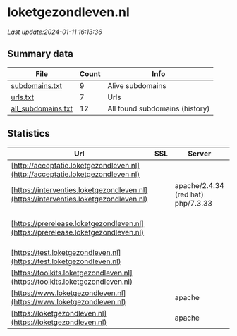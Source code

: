 # loketgezondleven.nl
*Last update:2024-01-11 16:13:36*
## Summary data
| File       | Count | Info |
|------------|-------|------|
|[subdomains.txt](/data/loketgezondleven/subdomains.txt)|9|Alive subdomains|
|[urls.txt](/data/loketgezondleven/urls.txt)|7|Urls|
|[all_subdomains.txt](/data/loketgezondleven/all_subdomains.txt)|12|All found subdomains (history)|
## Statistics
| Url | SSL | Server | Cookie | HSTS | CSP | XFO | XXP | RP | Tech |
|------------|-------|------|------|------|------|------|------|------|------|
|[http://acceptatie.loketgezondleven.nl](http://acceptatie.loketgezondleven.nl)| | | | | | | |:white_check_mark: ||
|[https://interventies.loketgezondleven.nl](https://interventies.loketgezondleven.nl)| |apache/2.4.34 (red hat) php/7.3.33| |:white_check_mark: | | |:white_check_mark: | |:white_check_mark: |Apache HTTP Server:2...|
|[https://prerelease.loketgezondleven.nl](https://prerelease.loketgezondleven.nl)| | | | | | | |:white_check_mark: |Apache HTTP Server H...|
|[https://test.loketgezondleven.nl](https://test.loketgezondleven.nl)| | |:warning: |:white_check_mark: | | | | |:white_check_mark: |F5 BigIP HSTS|
|[https://toolkits.loketgezondleven.nl](https://toolkits.loketgezondleven.nl)| | | | | | | |:white_check_mark: |HSTS Varnish|
|[https://www.loketgezondleven.nl](https://www.loketgezondleven.nl)| |apache| |:white_check_mark: | | |:white_check_mark: |:white_check_mark: |:white_check_mark: |Apache HTTP Server D...|
|[https://loketgezondleven.nl](https://loketgezondleven.nl)| |apache| |:white_check_mark: | | |:white_check_mark: |:white_check_mark: |:white_check_mark: |Apache HTTP Server H...|